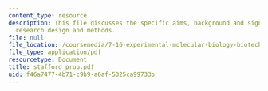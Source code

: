 ```yaml
---
content_type: resource
description: This file discusses the specific aims, background and significance, and
  research design and methods.
file: null
file_location: /coursemedia/7-16-experimental-molecular-biology-biotechnology-ii-spring-2005/f46a74774b71c9b9a6af5325ca99733b_stafford_prop.pdf
file_type: application/pdf
resourcetype: Document
title: stafford_prop.pdf
uid: f46a7477-4b71-c9b9-a6af-5325ca99733b
---
```

